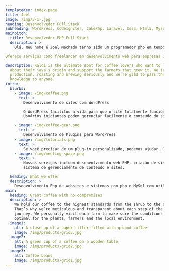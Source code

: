 ```yaml
---
templateKey: index-page
title: Joel
image: /img/3-1-.jpg
heading: Desenvolvedor Full Stack
subheading: WordPress, CodeIgniter, CakePhp, Laravel, Css3, Html5, Mysql e Linux.
mainpitch:
  title: Desenvolvedor PHP Full Stack
  description: >
    Olá, meu nome é Joel Machado tenho sido um programador php em tempo integral por anos.  Antes disso, trabalhei principalmente em agências de publicidade fazendo trabalhos técnicos relacionados com o desenvolvimento de websites, blogs, sistemas web, e-commerce e outros.

Ofereço serviços como freelancer em desenvolvimento web para empresas de todos os portes. Sou especialista em desenvolver soluções eficazes como websites, sistemas web, blogs e e-commerce. Tenho conhecimento em tecnologias para desenvolvimento web e mobile, entre elas Php7, Css3, Html5, Bootstrap, WordPress e Frameworks php.

description: Kaldi is the ultimate spot for coffee lovers who want to learn
  about their java’s origin and support the farmers that grew it. We take coffee
  production, roasting and brewing seriously and we’re glad to pass that
  knowledge to anyone.
intro:
  blurbs:
    - image: /img/coffee.png
      text: >
        Desenvolvimento de sites com WordPress

        O WordPress facilitou a vida para que o site totalmente funcional fosse desenvolvido rapidamente. 
        Usuários iniciantes podem gerenciar facilmente o conteúdo do site.

    - image: /img/coffee-gear.png
      text: >
        Desenvolvimento de Plugins para WordPress
    - image: /img/tutorials.png
      text: >
        Se você precisar de um plug-in personalizado, podemos ajudar. Desenvolvemos plugins WordPress adequados para o seu site.
    - image: /img/meeting-space.png
      text: >
        Nossos serviços incluem desenvolvimento web PHP, criação de sistemas baseado na web, 
        sistema de gerenciamento de conteúdo e sites.

  heading: What we offer
  description: >
    Desenvolvimento Php de websites e sistemas com php e MySql com utilização de frameworks Laravel, CakePhp e CodeIgniter.
main:
  heading: Great coffee with no compromises
  description: >
    We hold our coffee to the highest standards from the shrub to the cup.
    That’s why we’re meticulous and transparent about each step of the coffee’s
    journey. We personally visit each farm to make sure the conditions are
    optimal for the plants, farmers and the local environment.
  image1:
    alt: A close-up of a paper filter filled with ground coffee
    image: /img/products-grid3.jpg
  image2:
    alt: A green cup of a coffee on a wooden table
    image: /img/products-grid2.jpg
  image3:
    alt: Coffee beans
    image: /img/products-grid1.jpg 
---
```

